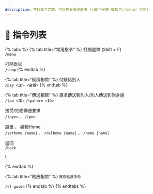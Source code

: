 ```yaml
---
description: 在找指令之前，可以先看看選單哦 ([蹲下+F鍵]或指令[/menu] 打開)
---
```


# 📑 指令列表

{% tabs %}
{% tab title="常用指令" %}
打開選單 (Shift + F)\
`/menu`

打開商店\
`/shop`
{% endtab %}

{% tab title="經濟相關" %}
付錢給別人\
`/pay <ID> <金額>`
{% endtab %}

{% tab title="傳送相關" %}
請求傳送到別人/別人傳送到你身邊\
`/tpa <ID>` `/tpahere <ID>`

接受/拒絶傳送要求\
`/tpyes` 、 `/tpno`

設置 、 編輯Home\
`/sethome {name}` 、 `/delhome {name}` 、 `/home {name}`

返回\
`/back`&#x20;

\

{% endtab %}

{% tab title="粘液相關" %}
`獲取粘液手冊`

`/sf guide`&#x20;
{% endtab %}
{% endtabs %}
